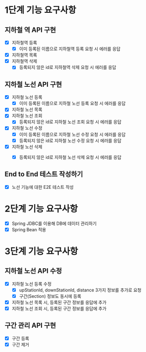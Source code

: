 # 1단계 기능 요구사항
## 지하철 역 API 구현
- [x] 지하철역 등록
    - [x] 이미 등록된 이름으로 지하철역 등록 요청 시 에러를 응답
- [x] 지하철역 목록
- [x] 지하철역 삭제
    - [x] 등록되지 않은 id로 지하철역 삭제 요청 시 에러를 응답

## 지하철 노선 API 구현
- [x] 지하철 노선 등록
    - [x] 이미 등록된 이름으로 지하철 노선 등록 요청 시 에러를 응답
- [x] 지하철 노선 목록
- [x] 지하철 노선 조회
    - [x] 등록되지 않은 id로 지하철 노선 조회 요청 시 에러를 응답
- [X] 지하철 노선 수정
    - [x] 이미 등록된 이름으로 지하철 노선 수정 요청 시 에러를 응답
    - [x] 등록되지 않은 id로 지하철 노선 수정 요청 시 에러를 응답
- [x] 지하철 노선 삭제
    - [x] 등록되지 않은 id로 지하철 노선 삭제 요청 시 에러를 응답


## End to End 테스트 작성하기
- [x] 노선 기능에 대한 E2E 테스트 작성

# 2단계 기능 요구사항
- [x] Spring JDBC를 이용해 DB에 데이터 관리하기
- [x] Spring Bean 적용

# 3단계 기능 요구사항
## 지하철 노선 API 수정
- [x] 지하철 노선 등록 수정
  - [x] upStationId, downStationId, distance 3가지 정보를 추가로 요청
  - [x] 구간(Section) 정보도 동시에 등록
- [x] 지하철 노선 목록 시, 등록된 구간 정보를 응답에 추가
- [x] 지하철 노선 조회 시, 등록된 구간 정보를 응답에 추가

## 구간 관리 API 구현
- [x] 구간 등록 
- [x] 구간 제거
